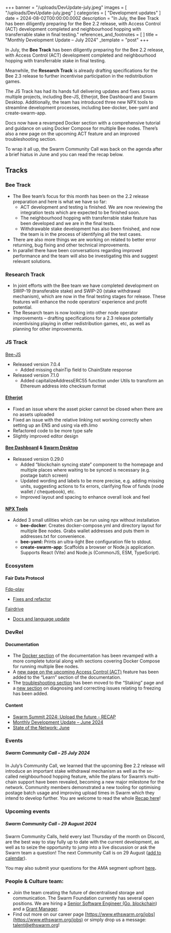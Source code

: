 +++
banner = "/uploads/DevUpdate-july.jpeg"
images = [ "/uploads/DevUpdate-july.jpeg" ]
categories = [ "Development updates" ]
date = 2024-08-02T00:00:00.000Z
description = "In July, the Bee Track has been diligently preparing for the Bee 2.2 release, with Access Control (ACT) development completed and neighbourhood hopping with transferrable stake in final testing."
references_and_footnotes = [ ]
title = "Monthly Development Update – July 2024"
_template = "post"
+++


In July, the **Bee Track** has been diligently preparing for the Bee 2.2 release, with Access Control (ACT) development completed and neighbourhood hopping with transferrable stake in final testing. 

Meanwhile, the **Research Track** is already drafting specifications for the Bee 2.3 release to further incentivise participation in the redistribution games.

The JS Track has had its hands full delivering updates and fixes across multiple projects, including Bee-JS, Etherjot, Bee Dashboard and Swarm Desktop. Additionally, the team has introduced three new NPX tools to streamline development processes, including bee-docker, bee-yaml and create-swarm-app.

Docs now have a revamped Docker section with a comprehensive tutorial and guidance on using Docker Compose for multiple Bee nodes. There’s also a new page on the upcoming ACT feature and an improved troubleshooting section.

To wrap it all up, the Swarm Community Call was back on the agenda after a brief hiatus in June and you can read the recap below.


## Tracks


### Bee Track  



* The Bee team’s focus for this month has been on the 2.2 release preparation and here is what we have so far:
    * ACT development and testing is finished. We are now reviewing the integration tests which are expected to be finished soon.
    * The neighbourhood hopping with transferrable stake feature has been developed and we are in the final tests.
    * Withdrawable stake development has also been finished, and now the team is in the process of identifying all the test cases.
* There are also more things we are working on related to better error returning, bug fixing and other technical improvements.
* In parallel there have been conversations regarding improved performance and the team will also be investigating this and suggest relevant solutions.


### Research Track 


* In joint efforts with the Bee team we have completed development on SWIP-19 (transferable stake) and SWIP-20 (stake withdrawal mechanism), which are now in the final testing stages for release. These features will enhance the node operators’ experience and profit potential. 
* The Research team is now looking into other node operator improvements – drafting specifications for a 2.3 release potentially incentivising playing in other redistribution games, etc, as well as planning for other improvements. 


### JS Track 


####  
[Bee-JS](https://github.com/ethersphere/bee-js)

* Released version 7.0.4
    * Added missing chainTip field to ChainState response
* Released version 7.1.0
    * Added capitalizeAddressERC55 function under Utils to transform an Ethereum address into checksum format


#### [Etherjot](https://github.com/ethersphere/etherjot-web)

* Fixed an issue where the asset picker cannot be closed when there are no assets uploaded
* Fixed an issue with the relative linking not working correctly when setting up an ENS and using via eth.limo
* Refactored code to be more type safe
* Slightly improved editor design

#### [Bee Dashboard](https://github.com/ethersphere/bee-dashboard) & [Swarm Desktop](https://github.com/ethersphere/swarm-desktop)


* Released version 0.29.0
    * Added “blockchain syncing state” component to the homepage and multiple places where waiting to be synced is necessary (e.g. postage batch screen)
    * Updated wording and labels to be more precise, e.g. adding missing units, suggesting actions to fix errors, clarifying flow of funds (node wallet / chequebook), etc.
    * Improved layout and spacing to enhance overall look and feel


#### [NPX Tools](https://github.com/ethersphere/npx-tools)


* Added 3 small utilities which can be run using npx without installation
    * **bee-docker**: Creates docker-compose.yml and directory layout for multiple Bee nodes. Grabs wallet addresses and puts them in addresses.txt for convenience.
    * **bee-yaml:** Prints an ultra-light Bee configuration file to stdout.
    * **create-swarm-app**: Scaffolds a browser or Node.js application. Supports React (Vite) and Node.js (CommonJS, ESM, TypeScript).


### Ecosystem 


#### Fair Data Protocol 

[Fdp-play](https://github.com/fairDataSociety/fdp-play)



* [Fixes and refactor](https://github.com/fairDataSociety/fdp-play/pull/146)

[Fairdrive](http://fairdrive.io)



* [Docs and language update](https://github.com/fairDataSociety/fairdrive-theapp/pull/585)


### DevRel 


#### Documentation 


* The [Docker section](https://docs.ethswarm.org/docs/bee/installation/docker) of the documentation has been revamped with a more complete tutorial along with sections covering Docker Compose for running multiple Bee nodes.
* A [new page on the upcoming Access Control (ACT)](https://docs.ethswarm.org/docs/learn/technology/act) feature has been added to the “Learn” section of the documentation.
* The [troubleshooting section](https://docs.ethswarm.org/docs/bee/working-with-bee/staking#troubleshooting) has been moved to the “Staking” page and a [new section](https://docs.ethswarm.org/docs/bee/working-with-bee/staking#frozen-node) on diagnosing and correcting issues relating to freezing has been added.


#### Content



* [Swarm Summit 2024: Upload the future - RECAP](https://blog.ethswarm.org/foundation/2024/swarm-summit-2024-upload-the-future-recap/)
* [Monthly Development Update – June 2024](https://blog.ethswarm.org/foundation/2024/monthly-development-update-june-2024/)
* [State of the Network: June](https://blog.ethswarm.org/foundation/2024/state-of-the-network-june-2024/)


### Events 


##### **Swarm Community Call – 25 July 2024**

In July’s Community Call, we learned that the upcoming Bee 2.2 release will introduce an important stake withdrawal mechanism as well as the so-called neighbourhood hopping feature, while the plans for Swarm’s multi-chain support have been revealed, becoming a new major milestone for the network. Community members demonstrated a new tooling for optimising postage batch usage and improving upload times in Swarm which they intend to develop further. You are welcome to read the whole [Recap here](https://blog.ethswarm.org/foundation/2024/swarm-community-call-25-july-recap/)! 


### Upcoming events


##### **Swarm Community Call – 29 August 2024**

Swarm Community Calls, held every last Thursday of the month on Discord, are the best way to stay fully up to date with the current development, as well as to seize the opportunity to jump into a live discussion or ask the Swarm team a question! The next Community Call is on 29 August ([add to calendar](https://www.addevent.com/event/fo22320451)).

You may also submit your questions for the AMA segment upfront [here](https://airtable.com/appNS3aNAw7rihPeg/shrBRyrMkXFsJvLS3)**.**


### People & Culture team:



* Join the team creating the future of decentralised storage and communication. The Swarm Foundation currently has several open positions. We are hiring a [Senior Software Engineer (Go, blockchain](https://www.ethswarm.org/jobs/senior-software-engineer-go)) and a [Grant Manager](https://www.ethswarm.org/jobs/grant-manager).
* Find out more on our career page [https://www.ethswarm.org/jobs](https://www.ethswarm.org/jobs) or simply drop us a message: talent@ethswarm.org! 